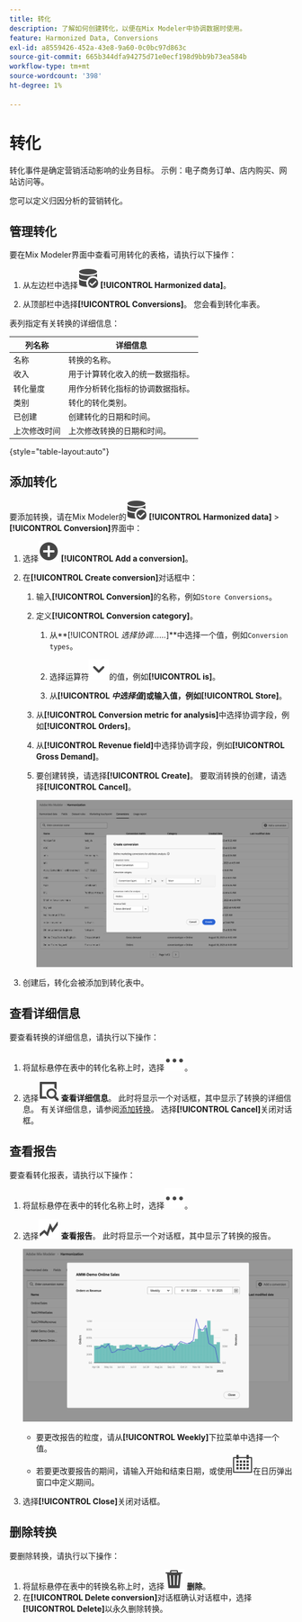 ```yaml
---
title: 转化
description: 了解如何创建转化，以便在Mix Modeler中协调数据时使用。
feature: Harmonized Data, Conversions
exl-id: a8559426-452a-43e8-9a60-0c0bc97d863c
source-git-commit: 665b344dfa94275d71e0ecf198d9bb9b73ea584b
workflow-type: tm+mt
source-wordcount: '398'
ht-degree: 1%

---
```


# 转化

转化事件是确定营销活动影响的业务目标。 示例：电子商务订单、店内购买、网站访问等。

您可以定义归因分析的营销转化。

## 管理转化

要在Mix Modeler界面中查看可用转化的表格，请执行以下操作：

1. 从左边栏中选择![DataSearch](/help/assets/icons/DataCheck.svg) **[!UICONTROL Harmonized data]**。

1. 从顶部栏中选择&#x200B;**[!UICONTROL Conversions]**。 您会看到转化率表。

表列指定有关转换的详细信息：

| 列名称 | 详细信息 |
| --- | ---|
| 名称 | 转换的名称。 |
| 收入 | 用于计算转化收入的统一数据指标。 |
| 转化量度 | 用作分析转化指标的协调数据指标。 |
| 类别 | 转化的转化类别。 |
| 已创建 | 创建转化的日期和时间。 |
| 上次修改时间 | 上次修改转换的日期和时间。 |

{style="table-layout:auto"}

## 添加转化

要添加转换，请在Mix Modeler的![DataSearch](/help/assets/icons/DataCheck.svg) **[!UICONTROL Harmonized data]** > **[!UICONTROL Conversion]**&#x200B;界面中：

1. 选择![添加](/help/assets/icons/AddCircle.svg) **[!UICONTROL Add a conversion]**。

1. 在&#x200B;**[!UICONTROL Create conversion]**&#x200B;对话框中：

   1. 输入&#x200B;**[!UICONTROL Conversion]**&#x200B;的名称，例如`Store Conversions`。

   1. 定义&#x200B;**[!UICONTROL Conversion category]**。

      1. 从&#x200B;**[!UICONTROL *选择协调……*]**中选择一个值，例如`Conversion types`。

      1. 选择运算符![V形](/help/assets/icons/ChevronDown.svg)的值，例如&#x200B;**[!UICONTROL is]**。

      1. 从&#x200B;**[!UICONTROL *中选择值&#x200B;*]**或输入值，例如&#x200B;**[!UICONTROL Store]**。

   1. 从&#x200B;**[!UICONTROL Conversion metric for analysis]**&#x200B;中选择协调字段，例如&#x200B;**[!UICONTROL Orders]**。

   1. 从&#x200B;**[!UICONTROL Revenue field]**&#x200B;中选择协调字段，例如&#x200B;**[!UICONTROL Gross Demand]**。

   1. 要创建转换，请选择&#x200B;**[!UICONTROL Create]**。 要取消转换的创建，请选择&#x200B;**[!UICONTROL Cancel]**。

      ![替换文本](/help/assets/create-conversion.png)

1. 创建后，转化会被添加到转化表中。


## 查看详细信息

要查看转换的详细信息，请执行以下操作：

1. 将鼠标悬停在表中的转化名称上时，选择![更多](/help/assets/icons/More.svg)。

1. 选择![查看](/help/assets/icons/ViewDetail.svg) **查看详细信息**。 此时将显示一个对话框，其中显示了转换的详细信息。 有关详细信息，请参阅[添加转换](#add-a-conversion)。 选择&#x200B;**[!UICONTROL Cancel]**&#x200B;关闭对话框。

## 查看报告

要查看转化报表，请执行以下操作：

1. 将鼠标悬停在表中的转化名称上时，选择![更多](/help/assets/icons/More.svg)。

1. 选择![GraphTrend](/help/assets/icons/GraphTrend.svg) **查看报告**。 此时将显示一个对话框，其中显示了转换的报告。

   ![转化视图报告](../assets/conversion-view-report.png)

   * 要更改报告的粒度，请从&#x200B;**[!UICONTROL Weekly]**&#x200B;下拉菜单中选择一个值。
   * 若要更改要报告的期间，请输入开始和结束日期，或使用![日历](/help/assets/icons/Calendar.svg)在日历弹出窗口中定义期间。

1. 选择&#x200B;**[!UICONTROL Close]**&#x200B;关闭对话框。

## 删除转换

要删除转换，请执行以下操作：

1. 将鼠标悬停在表中的转换名称上时，选择![删除](/help/assets/icons/Delete.svg) **删除**。
1. 在&#x200B;**[!UICONTROL Delete conversion]**&#x200B;对话框确认对话框中，选择&#x200B;**[!UICONTROL Delete]**&#x200B;以永久删除转换。
